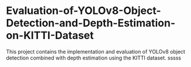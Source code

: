 # Evaluation-of-YOLOv8-Object-Detection-and-Depth-Estimation-on-KITTI-Dataset
This project contains the implementation and evaluation of YOLOv8 object detection combined with depth estimation using the KITTI dataset.
sssss
